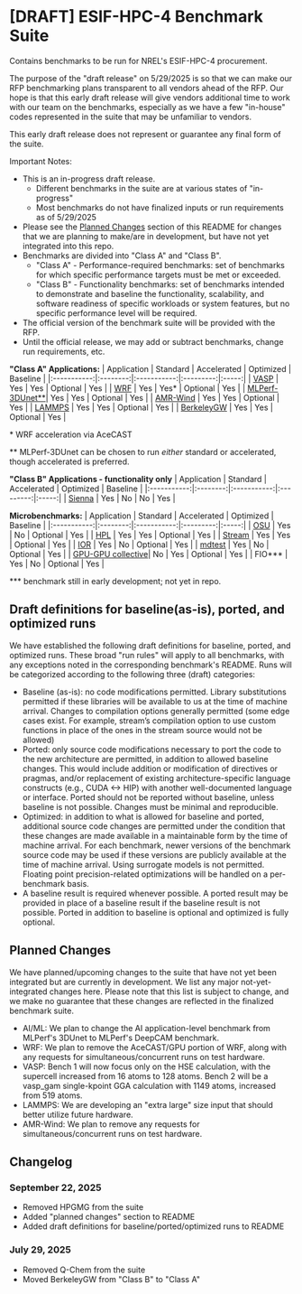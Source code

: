 # [DRAFT] ESIF-HPC-4 Benchmark Suite 

Contains benchmarks to be run for NREL's ESIF-HPC-4 procurement.

The purpose of the "draft release" on 5/29/2025 is so that we can make our RFP benchmarking plans transparent to all vendors ahead of the RFP. Our hope is that this early draft release will give vendors additional time to work with our team on the benchmarks, especially as we have a few "in-house" codes represented in the suite that may be unfamiliar to vendors.

This early draft release does not represent or guarantee any final form of the suite.

Important Notes:
- This is an in-progress draft release.
	- Different benchmarks in the suite are at various states of "in-progress"
	- Most benchmarks do not have finalized inputs or run requirements as of 5/29/2025
 - Please see the [Planned Changes](#planned-changes) section of this README for changes that we are planning to make/are in development, but have not yet integrated into this repo.
- Benchmarks are divided into "Class A" and "Class B". 
	- "Class A" - Performance-required benchmarks: set of benchmarks for which specific performance targets must be met or exceeded. 
	- "Class B" - Functionality benchmarks: set of benchmarks intended to demonstrate and baseline the functionality, scalability, and software readiness of specific workloads or system features, but no specific performance level will be required. 
- The official version of the benchmark suite will be provided with the RFP.
- Until the official release, we may add or subtract benchmarks, change run requirements, etc.

**"Class A" Applications:**
| Application | Standard | Accelerated | Optimized | Baseline |
|:-----------:|:--------:|:-----------:|:---------:|:-----:|
| [VASP](https://github.com/NREL/ESIFHPC4/tree/main/VASP)        | Yes      | Yes         | Optional  | Yes   |
| [WRF](https://github.com/NREL/ESIFHPC4/tree/main/WRF)         | Yes      | Yes*        | Optional  | Yes   |
| [MLPerf-3DUnet**](https://github.com/NREL/ESIFHPC4/tree/main/AI-ML/app-level-benchmark)| Yes      | Yes         | Optional  | Yes   |
| [AMR-Wind](https://github.com/NREL/ESIFHPC4/tree/main/AMR-Wind)    | Yes      | Yes         | Optional  | Yes   |
| [LAMMPS](https://github.com/NREL/ESIFHPC4/tree/main/LAMMPS)      | Yes      | Yes         | Optional  | Yes   |
| [BerkeleyGW](https://github.com/NREL/ESIFHPC4/tree/main/BerkeleyGW)  | Yes      | Yes         | Optional        | Yes   |

\* WRF acceleration via AceCAST

\** MLPerf-3DUnet can be chosen to run *either* standard or accelerated, though accelerated is preferred.

**"Class B" Applications - functionality only**
| Application | Standard | Accelerated | Optimized | Baseline |
|:-----------:|:--------:|:-----------:|:---------:|:-----:|
| [Sienna](https://github.com/NREL/ESIFHPC4/tree/main/Sienna-Ops)      | Yes      | No          | No        | Yes   |

**Microbenchmarks:**
| Application | Standard | Accelerated | Optimized | Baseline |
|:-----------:|:--------:|:-----------:|:---------:|:-----:|
| [OSU](https://github.com/NREL/ESIFHPC4/tree/main/OSU)         | Yes      | No          | Optional  | Yes   |
| [HPL](https://github.com/NREL/ESIFHPC4/tree/main/HPL)         | Yes      | Yes         | Optional  | Yes   |
| [Stream](https://github.com/NREL/ESIFHPC4/tree/main/stream)      | Yes      | Yes         | Optional  | Yes   |
| [IOR](https://github.com/NREL/ESIFHPC4/tree/main/IOR)         | Yes      | No          | Optional  | Yes   |
| [mdtest](https://github.com/NREL/ESIFHPC4/tree/main/mdtest)      | Yes      | No          | Optional  | Yes   |
| [GPU-GPU collective](https://github.com/NREL/ESIFHPC4/tree/main/AI-ML/microbenchmark)| No | Yes         | Optional  | Yes   |
| FIO***         | Yes      | No          | Optional  | Yes   |

\*** benchmark still in early development; not yet in repo.

## Draft definitions for baseline(as-is), ported, and optimized runs

We have established the following draft definitions for baseline, ported, and optimized runs. These broad "run rules" will apply to all benchmarks, with any exceptions noted in the corresponding benchmark's README. Runs will be categorized according to the following three (draft) categories:
- Baseline (as-is): no code modifications permitted. Library substitutions permitted if these libraries will be available to us at the time of machine arrival. Changes to compilation options generally permitted (some edge cases exist. For example, stream’s compilation option to use custom functions in place of the ones in the stream source would not be allowed) 
- Ported: only source code modifications necessary to port the code to the new architecture are permitted, in addition to allowed baseline changes. This would include addition or modification of directives or pragmas, and/or replacement of existing architecture-specific language constructs (e.g., CUDA <-> HIP) with another well-documented language or interface. Ported should not be reported without baseline, unless baseline is not possible. Changes must be minimal and reproducible. 
- Optimized: in addition to what is allowed for baseline and ported, additional source code changes are permitted under the condition that these changes are made available in a maintainable form by the time of machine arrival. For each benchmark, newer versions of the benchmark source code may be used if these versions are publicly available at the time of machine arrival. Using surrogate models is not permitted. Floating point precision-related optimizations will be handled on a per-benchmark basis. 
- A baseline result is required whenever possible. A ported result may be provided in place of a baseline result if the baseline result is not possible. Ported in addition to baseline is optional and optimized is fully optional. 

## Planned Changes
We have planned/upcoming changes to the suite that have not yet been integrated but are currently in development. We list any major not-yet-integrated changes here. Please note that this list is subject to change, and we make no guarantee that these changes are reflected in the finalized benchmark suite.

- AI/ML: We plan to change the AI application-level benchmark from MLPerf's 3DUnet to MLPerf's DeepCAM benchmark.
- WRF: We plan to remove the AceCAST/GPU portion of WRF, along with any requests for simultaneous/concurrent runs on test hardware.
- VASP: Bench 1 will now focus only on the HSE calculation, with the supercell increased from 16 atoms to 128 atoms. Bench 2 will be a vasp_gam single-kpoint GGA calculation with 1149 atoms, increased from 519 atoms.
- LAMMPS: We are developing an "extra large" size input that should better utilize future hardware.
- AMR-Wind: We plan to remove any requests for simultaneous/concurrent runs on test hardware.

## Changelog

### September 22, 2025
- Removed HPGMG from the suite
- Added "planned changes" section to README
- Added draft definitions for baseline/ported/optimized runs to README

### July 29, 2025
- Removed Q-Chem from the suite
- Moved BerkeleyGW from "Class B" to "Class A"
